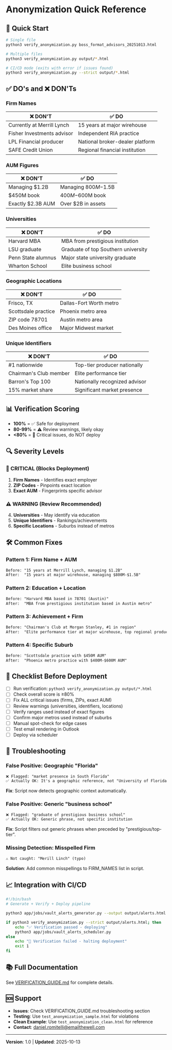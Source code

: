 # Anonymization Quick Reference

## 🚀 Quick Start

```bash
# Single file
python3 verify_anonymization.py boss_format_advisors_20251013.html

# Multiple files
python3 verify_anonymization.py output/*.html

# CI/CD mode (exits with error if issues found)
python3 verify_anonymization.py --strict output/*.html
```

## ✅ DO's and ❌ DON'Ts

### Firm Names

| ❌ DON'T | ✅ DO |
|----------|--------|
| Currently at Merrill Lynch | 15 years at major wirehouse |
| Fisher Investments advisor | Independent RIA practice |
| LPL Financial producer | National broker-dealer platform |
| SAFE Credit Union | Regional financial institution |

### AUM Figures

| ❌ DON'T | ✅ DO |
|----------|--------|
| Managing $1.2B | Managing $800M-$1.5B |
| $450M book | $400M-$600M book |
| Exactly $2.3B AUM | Over $2B in assets |

### Universities

| ❌ DON'T | ✅ DO |
|----------|--------|
| Harvard MBA | MBA from prestigious institution |
| LSU graduate | Graduate of top Southern university |
| Penn State alumnus | Major state university graduate |
| Wharton School | Elite business school |

### Geographic Locations

| ❌ DON'T | ✅ DO |
|----------|--------|
| Frisco, TX | Dallas-Fort Worth metro |
| Scottsdale practice | Phoenix metro area |
| ZIP code 78701 | Austin metro area |
| Des Moines office | Major Midwest market |

### Unique Identifiers

| ❌ DON'T | ✅ DO |
|----------|--------|
| #1 nationwide | Top-tier producer nationally |
| Chairman's Club member | Elite performance tier |
| Barron's Top 100 | Nationally recognized advisor |
| 15% market share | Significant market presence |

## 📊 Verification Scoring

- **100%** = ✅ Safe for deployment
- **80-99%** = ⚠️ Review warnings, likely okay
- **<80%** = 🚨 Critical issues, do NOT deploy

## 🔍 Severity Levels

### 🚨 CRITICAL (Blocks Deployment)
1. **Firm Names** - Identifies exact employer
2. **ZIP Codes** - Pinpoints exact location
3. **Exact AUM** - Fingerprints specific advisor

### ⚠️ WARNING (Review Recommended)
4. **Universities** - May identify via education
5. **Unique Identifiers** - Rankings/achievements
6. **Specific Locations** - Suburbs instead of metros

## 🛠️ Common Fixes

### Pattern 1: Firm Name + AUM
```html
Before: "15 years at Merrill Lynch, managing $1.2B"
After:  "15 years at major wirehouse, managing $800M-$1.5B"
```

### Pattern 2: Education + Location
```html
Before: "Harvard MBA based in 78701 (Austin)"
After:  "MBA from prestigious institution based in Austin metro"
```

### Pattern 3: Achievement + Firm
```html
Before: "Chairman's Club at Morgan Stanley, #1 in region"
After:  "Elite performance tier at major wirehouse, top regional producer"
```

### Pattern 4: Specific Suburb
```html
Before: "Scottsdale practice with $450M AUM"
After:  "Phoenix metro practice with $400M-$600M AUM"
```

## 📝 Checklist Before Deployment

- [ ] Run verification: `python3 verify_anonymization.py output/*.html`
- [ ] Check overall score is ≥80%
- [ ] Fix ALL critical issues (firms, ZIPs, exact AUM)
- [ ] Review warnings (universities, identifiers, locations)
- [ ] Verify ranges used instead of exact figures
- [ ] Confirm major metros used instead of suburbs
- [ ] Manual spot-check for edge cases
- [ ] Test email rendering in Outlook
- [ ] Deploy via scheduler

## 🔧 Troubleshooting

### False Positive: Geographic "Florida"
```html
❌ Flagged: "market presence in South Florida"
✅ Actually OK: It's a geographic reference, not "University of Florida"
```
**Fix**: Script now detects geographic context automatically.

### False Positive: Generic "business school"
```html
❌ Flagged: "graduate of prestigious business school"
✅ Actually OK: Generic phrase, not specific institution
```
**Fix**: Script filters out generic phrases when preceded by "prestigious/top-tier".

### Missing Detection: Misspelled Firm
```html
⚠️ Not caught: "Merill Linch" (typo)
```
**Solution**: Add common misspellings to FIRM_NAMES list in script.

## 📈 Integration with CI/CD

```bash
#!/bin/bash
# Generate + Verify + Deploy pipeline

python3 app/jobs/vault_alerts_generator.py --output output/alerts.html

if python3 verify_anonymization.py --strict output/alerts.html; then
    echo "✅ Verification passed - deploying"
    python3 app/jobs/vault_alerts_scheduler.py
else
    echo "🚨 Verification failed - halting deployment"
    exit 1
fi
```

## 📚 Full Documentation

See [VERIFICATION_GUIDE.md](VERIFICATION_GUIDE.md) for complete details.

## 🆘 Support

- **Issues**: Check VERIFICATION_GUIDE.md troubleshooting section
- **Testing**: Use `test_anonymization_sample.html` for violations
- **Clean Example**: Use `test_anonymization_clean.html` for reference
- **Contact**: daniel.romitelli@emailthewell.com

---

**Version**: 1.0 | **Updated**: 2025-10-13

